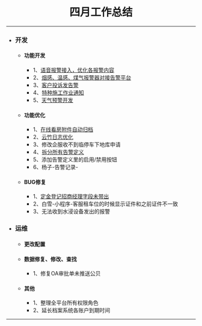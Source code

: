 <div>
	<H1 align = "center">四月工作总结</H1>
</div>

----


- ### 开发
	- #### 功能开发
		- 1、[语音报警接入，优化各报警内容](https://www.tapd.cn/63403638/prong/tasks/view/1163403638001001430)
		- 2、[烟感、温感、煤气报警器对接告警平台](https://www.tapd.cn/63403638/prong/stories/view/1163403638001001451)
		- 3、[客户投诉发告警](https://www.tapd.cn/63403638/prong/tasks/view/1163403638001001467)
		- 4、[特种施工作业通知](https://www.tapd.cn/63403638/prong/tasks/view/1163403638001001466)
		- 5、[天气预警开发](https://www.tapd.cn/63403638/prong/tasks/view/1163403638001001452)
	- #### 功能优化
		- 1、[在线看房附件自动归档](https://www.tapd.cn/63403638/prong/tasks/view/1163403638001001339)
		- 2、[云竹日志优化](https://www.tapd.cn/63403638/prong/tasks/view/1163403638001001460)
		- 3、修改企服收不到临停车下地库申请
		- 4、[拆分所有告警定义](https://www.tapd.cn/63403638/prong/tasks/view/1163403638001001470)
		- 5、添加告警定义里的启用/禁用按钮
		- 6、杨子-告警记录-
	- #### BUG修复
		- 1、[定金登记招商经理字段未带出](https://www.tapd.cn/63403638/bugtrace/bugs/view/1163403638001000787)
		- 2、白雪-小程序-客服租车位的时候显示证件和之前证件不一致
		- 3、无法收到水浸设备发出的报警
- ### 运维
	- #### 更改配置
	- #### 数据修复、修改、查找
		- 1、修复OA审批单未推送公贝
	- #### 其他
		- 1、整理全平台所有权限角色
		- 2、延长档案系统各账户到期时间


----